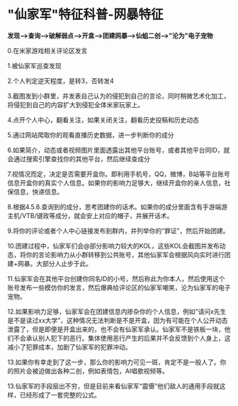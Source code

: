 # "仙家军"特征科普-网暴特征


**发现——>查询——>破解弱点——>开盒——>团建网暴——>仙蛆二创——>"沦为"电子宠物**

0.在米家游戏相关评论区发言

1.被仙家军巡查发现

2.个人判定逆天程度，是转3，否转发4

3.截图发到小群里，并发表自己认为的侵犯到自己的言论，同时稍微艺术化加工，将侵犯到自己的内容扩大到侵犯全体米家玩家上。

4.点开个人中心，翻看关注，如果关闭关注，翻看历史投稿和历史动态

5.通过网站爬取你的观看直播历史数据，进一步判断你的成分

6.如果简介，动态或者视频图片里面透露出其他平台账号，或者其他平台同ID，就会通过搜索引擎查找你的其他平台，然后继续查成分

7.视情况而定，决定是否需要开盒你。即利用手机号，QQ，微博，B站等平台账号信息开盒你的真实个人信息。如果你的影响力足够大，继续开盒你的亲人信息，社保信息，快递信息。

8.根据4.5.6.查询到的成分，思考团建你的话术。如果你的成分里面含有手游端游主机/VTB/键政等成分，就会安上对应的帽子，并展开话术。

9.将你的评论或者个人中心链接发布到群内，并列举你的“罪证”，然后开始团建。

10.团建过程中，仙家军们会@部分影响力较大的KOL，这些KOL会截图并发布动态，将你的言论影响力从小群转移到公共账号，其他仙家军会根据风向实时进行团建+网暴。大部分人止步于此。

11.仙家军会在其他平台创建你同名ID的小号，然后称此为你本人，然后使用这个账号发布一些模仿你的发言，然后爆典给评论区的仙家军嘲笑，沦为仙家军的电子宠物。

12.如果影响力足够，仙家军会在团建信息内掺杂你的个人信息，例如“请问x先生是不是读过xx大学”，这种情况无法判断是不是开盒，因为有可能在个人公开动态泄露了，但是即便是开盒出来的，也不会有仙家军承认。仙家军不是铁板一块，他们不会承认别人犯下的恶行。集体使用恶行产生的后果并不会反馈到个人身上，这减小了犯罪成本，加剧了仙家军的犯罪冲动。

13.如果你有幸走到了这一步，那么你的影响力可见一斑，肯定不是一般人了。你的照片会被迫做出各种二创，例如表情包，AI唱歌视频等。

13.仙家军的手段层出不穷，但是目前来看仙家军“震慑”他们敌人的通用手段就这样，已经形成了一套完整的公式。

